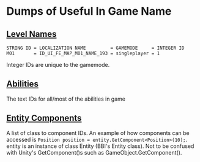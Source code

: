 # Dumps of Useful In Game Name

## [Level Names](lvl-names.txt)
```
STRING ID = LOCALIZATION NAME         = GAMEMODE     = INTEGER ID
M01       = ID_UI_FE_MAP_M01_NAME_193 = singleplayer = 1
```
Integer IDs are unique to the gamemode.

## [Abilities](abilities.txt)
The text IDs for all/most of the abilities in game

## [Entity Components](entity-components.txt)
A list of class to component IDs.
An example of how components can be accessed is `Position position = entity.GetComponent<Position>(10);`. entity is an instance of class Entity (BBI's Entity class). Not to be confused with Unity's GetComponent()s such as GameObject.GetComponent().

